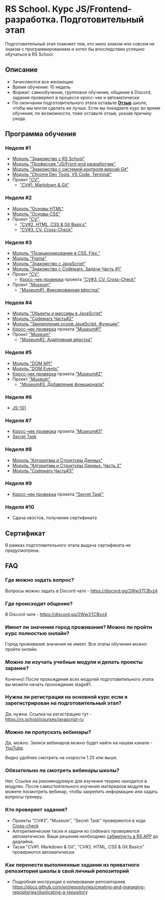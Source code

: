 # RS School. Курс JS/Frontend-разработка. Подготовительный этап

Подготовительный этап поможет тем, кто мало знаком или совсем не знаком с программированием и хотел бы впоследствии успешно обучаться в RS School.

## Описание

- Зачисляются все желающие
- Время обучения: 10 недель
- Формат: самообучение, групповое обучение, общение в Discord, задания проверяют в процессе кросс-чек и автоматически
- По окончании подготовительного этапа оставьте [**Отзыв**](https://docs.google.com/forms/d/e/1FAIpQLSfjki-f1rHX9nz2KycFich1erMs4Hb1Cz0xy3Yijd8IdOD8jw/viewform) школе, чтобы мы могли сделать ее лучше. Если вы покидаете курс во время обучения, по возможности, тоже оставьте отзыв, указав причину ухода.

## Программа обучения

### Неделя #1

- [Модуль "Знакомство с RS School"](modules/rs-school-intro/)
- [Модуль "Профессия \"JS/Front-end разработчик\"](modules/js-fe-developer/)
- [Модуль "Знакомство с системой контроля версий Git"](modules/git/)
- [Модуль "Chrome Dev Tools, VS Code, Terminal"](modules/basic-tools/)
- Проект ["CV"](../tasks/cv/cv.md).
  - ["CV#1. Markdown & Git"](../tasks/cv/git-markdown.md)

### Неделя #2

- [Модуль "Основы HTML"](modules/html-basics/)
- [Модуль "Основы CSS"](modules/css-basics/)
- Проект ["CV"](../tasks/cv/cv.md).
  - ["CV#2. HTML, CSS & Git Basics"](../tasks/cv/html-css-git.md)
  - ["CV#3. CV. Cross-Check"](../tasks/cv/cv-stage0.md)

### Неделя #3

- [Модуль "Позиционирование в CSS. Flex."](modules/css-positioning/)
- [Модуль "Figma"](modules/figma)
- [Модуль "Знакомство с JavaScript"](modules/js-basics/)
- [Модуль "Знакомство с Codewars. Задачи Часть #1"](../tasks/codewars/preschool-2022-codewars1.md)
- Проект ["CV"](../tasks/cv/cv.md).
  - [Кросс-чек проверка](https://rs.school/docs/ru/cross-check-flow) проекта ["CV#3. CV. Cross-Check"](../tasks/cv/cv-stage0.md)
- Проект ["Museum"](../tasks/museum/museum-stage1.md)
  - ["Museum#1. Фиксированная вёрстка"](../tasks/museum/museum-stage1.md)

### Неделя #4

- [Модуль "Обьекты и массивы в JavaScript"](modules/objects-and-arrays/)
- [Модуль "Codewars Часть#2"](../tasks/codewars/preschool-2022-codewars2.md)
- [Модуль "Закрепление основ JavaScript. Функции"](modules/js-functions/)
- [Кросс-чек проверка](https://rs.school/docs/ru/cross-check-flow) проекта ["Museum#1"](../tasks/museum/museum-stage1.md)
- Проект ["Museum"](../tasks/museum/museum-stage1.md)
  - ["Museum#2. Адаптивная вёрстка"](../tasks/museum/museum-adaptive.md)

### Неделя #5

- [Модуль "DOM API"](modules/dom-api/)
- [Модуль "DOM Events"](modules/dom-events/)
- [Кросс-чек проверка](https://rs.school/docs/ru/cross-check-flow) проекта ["Museum#2"](../tasks/museum/museum-adaptive.md)
- Проект ["Museum"](../tasks/museum/museum-stage1.md)
  - ["Museum#3. Добавление функционала"](../tasks/museum/museum-dom.md)

### Неделя #6

- [JS-101](https://github.com/Luffi2539/core-js-101/)

### Неделя #7

- [Кросс-чек проверка](https://rs.school/docs/ru/cross-check-flow) проекта ["Museum#3"](../tasks/museum/museum-dom.md)
- [Secret Task](https://www.youtube.com/watch?v=dQw4w9WgXcQ)

### Неделя #8

- [Модуль "Алгоритмы и Структуры Данных"](modules/data-structures-part-1/)
- [Модуль "Алгоритмы и Структуры Данных. Часть 2"](modules/data-structures-part-2/)
- [Модуль "Codewars Часть#3"](https://github.com/rolling-scopes-school/tasks/blob/master/tasks/codewars/preschool-2022-codewars3.md)

### Неделя #9

- [Кросс-чек проверка](https://rs.school/docs/ru/cross-check-flow) проекта ["Secret Task"](https://www.youtube.com/watch?v=dQw4w9WgXcQ)

### Неделя #10

- Сдача хвостов, получение сертификата

## Сертификат

В рамках подготовительного этапа выдача сертификата не предусмотрена.

## FAQ

### Где можно задать вопрос?

Вопросы можно задать в Discord чате - https://discord.gg/2Ww3TCBvz4

### Где происходит общение?

В Discord чате - https://discord.gg/2Ww3TCBvz4

### Имеет ли значения город проживания? Можно ли пройти курс полностью онлайн?

Город проживания значения не имеет. Все этапы обучения можно пройти онлайн.

### Можно ли изучать учебные модули и делать проекты заранее?

Конечно! После прохождения всех модулей подготовительного этапа вы можете начать прохождение stage#1.

### Нужна ли регистрация на основной курс если я зарегистрирован на подготовительный этап?

Да, нужна. Ссылка на регистрацию тут - https://rs.school/courses/javascript-ru

### Можно ли пропускать вебинары?

Да, можно. Записи вебинаров можно будет найти на нашем канале - [YouTube](https://youtube.com/c/rollingscopesschool).

Видео удобнее смотреть на скорости 1.25 или выше.

### Обязательно ли смотреть вебинары школы?

Нет. Ссылки на рекомендуемую для изучения теорию находится в модулях. После самостоятельного изучения материалов модуля вы можете посмотреть вебинар, чтобы закрепить информацию или задать вопросы тренеру.

### Кто проверяет задания?

- Проекты "CV#3", "Museum", "Secret Task" проверяются в ходе [Cross-check](https://rs.school/docs/ru/cross-check-flow)
- Алгоритмические таски и задачи из codewars проверяются автоматически. Ваши решения необходимо [сабмитнуть в RS APP](https://rs.school/docs/ru/rs-app-tasks) до дедлайна.
- Таски "CV#1. Markdown & Git", "CV#2. HTML, CSS & Git Basics" проверяются автоматически.

### Как перенести выполненные задания из приватного репозитория школы в свой личный репозиторий

- Подробная инструкция о копировании репозиториев https://docs.github.com/en/repositories/creating-and-managing-repositories/duplicating-a-repository
